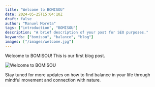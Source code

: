 ```yaml
---
title: "Welcome to BOMISOU"
date: 2024-05-25T15:04:10Z
draft: false
author: "Manuel Moreta"
tags: ["introduction", "BOMISOU"]
description: "A brief description of your post for SEO purposes."
keywords: ["bomisou", "balance", "blog"]
images: ["/images/welcome.jpg"]
---
```


Welcome to BOMISOU! This is our first blog post.

![Welcome to BOMISOU](/images/welcome.jpg "Welcome Image")

Stay tuned for more updates on how to find balance in your life through mindful movement and connection with nature.
